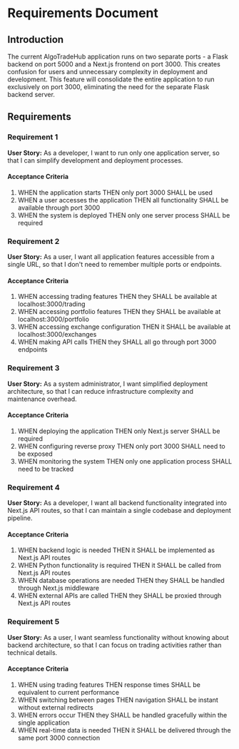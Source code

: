 # Requirements Document

## Introduction

The current AlgoTradeHub application runs on two separate ports - a Flask backend on port 5000 and a Next.js frontend on port 3000. This creates confusion for users and unnecessary complexity in deployment and development. This feature will consolidate the entire application to run exclusively on port 3000, eliminating the need for the separate Flask backend server.

## Requirements

### Requirement 1

**User Story:** As a developer, I want to run only one application server, so that I can simplify development and deployment processes.

#### Acceptance Criteria

1. WHEN the application starts THEN only port 3000 SHALL be used
2. WHEN a user accesses the application THEN all functionality SHALL be available through port 3000
3. WHEN the system is deployed THEN only one server process SHALL be required

### Requirement 2

**User Story:** As a user, I want all application features accessible from a single URL, so that I don't need to remember multiple ports or endpoints.

#### Acceptance Criteria

1. WHEN accessing trading features THEN they SHALL be available at localhost:3000/trading
2. WHEN accessing portfolio features THEN they SHALL be available at localhost:3000/portfolio
3. WHEN accessing exchange configuration THEN it SHALL be available at localhost:3000/exchanges
4. WHEN making API calls THEN they SHALL all go through port 3000 endpoints

### Requirement 3

**User Story:** As a system administrator, I want simplified deployment architecture, so that I can reduce infrastructure complexity and maintenance overhead.

#### Acceptance Criteria

1. WHEN deploying the application THEN only Next.js server SHALL be required
2. WHEN configuring reverse proxy THEN only port 3000 SHALL need to be exposed
3. WHEN monitoring the system THEN only one application process SHALL need to be tracked

### Requirement 4

**User Story:** As a developer, I want all backend functionality integrated into Next.js API routes, so that I can maintain a single codebase and deployment pipeline.

#### Acceptance Criteria

1. WHEN backend logic is needed THEN it SHALL be implemented as Next.js API routes
2. WHEN Python functionality is required THEN it SHALL be called from Next.js API routes
3. WHEN database operations are needed THEN they SHALL be handled through Next.js middleware
4. WHEN external APIs are called THEN they SHALL be proxied through Next.js API routes

### Requirement 5

**User Story:** As a user, I want seamless functionality without knowing about backend architecture, so that I can focus on trading activities rather than technical details.

#### Acceptance Criteria

1. WHEN using trading features THEN response times SHALL be equivalent to current performance
2. WHEN switching between pages THEN navigation SHALL be instant without external redirects
3. WHEN errors occur THEN they SHALL be handled gracefully within the single application
4. WHEN real-time data is needed THEN it SHALL be delivered through the same port 3000 connection